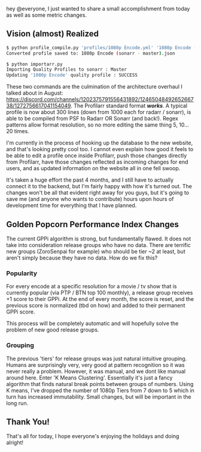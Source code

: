 hey @everyone, I just wanted to share a small accomplishment from today as well as some metric changes. 

## Vision (almost) Realized

```bash
$ python profile_compile.py 'profiles/1080p Encode.yml' '1080p Encode (sonarr - master).json' -s
Converted profile saved to: 1080p Encode (sonarr - master).json

$ python importarr.py
Importing Quality Profiles to sonarr : Master
Updating '1080p Encode' quality profile : SUCCESS
```

These two commands are the culmination of the architecture overhaul I talked about in August: https://discord.com/channels/1202375791556431892/1246504849265266738/1272756617041154049. The Profilarr standard format _**works**_. A typical profile is now about 300 lines (down from 1000 each for radarr / sonarr), is able to be compiled from PSF to Radarr OR Sonarr (and back!). Regex patterns allow format resolution, so no more editing the same thing 5, 10... 20 times. 

I'm currently in the process of hooking up the database to the new website, and that's looking pretty cool too. I cannot even explain how good it feels to be able to edit a profile once inside Profilarr, push those changes directly from Profilarr, have those changes reflected as incoming changes for end users, and as updated information on the website all in one fell swoop. 

It's taken a huge effort the past 4 months, and I still have to actually connect it to the backend, but I'm fairly happy with how it's turned out. The changes won't be all that evident right away for you guys, but it's going to save me (and anyone who wants to contribute) hours upon hours of development time for everything that I have planned. 

## Golden Popcorn Performance Index Changes

The current GPPi algorithm is strong, but fundamentally flawed. It does not take into consideration release groups who have no data. There are terrific new groups (ZoroSenpai for example) who should be tier ~2 at least, but aren't simply because they have no data. How do we fix this? 

### Popularity

For every encode at a specific resolution for a movie / tv show that is currently popular (via PTP / BTN top 100 monthly), a release group receives +1 score to their GPPi. At the end of every month, the score is reset, and the previous score is normalized (tbd on how) and added to their permanent GPPi score. 

This process will be completely automatic and will hopefully solve the problem of new good release groups. 

### Grouping

The previous 'tiers' for release groups was just natural intuitive grouping. Humans are surprisingly very, very good at pattern recognition so it was never really a problem. However, it was manual, and we dont like manual around here. Enter 'K Means Clustering'. Essentially it's just a fancy algorithm that finds natural break points between groups of numbers. Using K means, I've dropped the number of 1080p Tiers from 7 down to 5 which in turn has increased immutability. Small changes, but will be important in the long run. 

## Thank You!

That's all for today, I hope everyone's enjoying the holidays and doing alright! 
